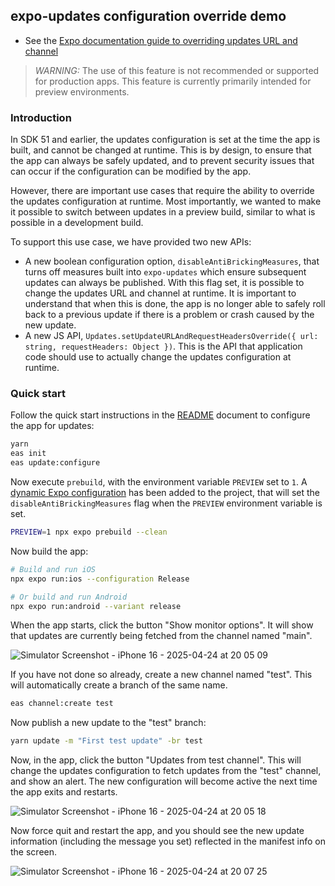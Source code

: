 ## expo-updates configuration override demo

- See the [Expo documentation guide to overriding updates URL and channel](https://docs.expo.dev/eas-update/override/)

> _WARNING:_ The use of this feature is not recommended or supported for production apps. This feature is currently primarily intended for preview environments.

### Introduction

In SDK 51 and earlier, the updates configuration is set at the time the app is built, and cannot be changed at runtime. This is by design, to ensure that the app can always be safely updated, and to prevent security issues that can occur if the configuration can be modified by the app.

However, there are important use cases that require the ability to override the updates configuration at runtime. Most importantly, we wanted to make it possible to switch between updates in a preview build, similar to what is possible in a development build.

To support this use case, we have provided two new APIs:

- A new boolean configuration option, `disableAntiBrickingMeasures`, that turns off measures built into `expo-updates` which ensure subsequent updates can always be published. With this flag set, it is possible to change the updates URL and channel at runtime. It is important to understand that when this is done, the app is no longer able to safely roll back to a previous update if there is a problem or crash caused by the new update.
- A new JS API, `Updates.setUpdateURLAndRequestHeadersOverride({ url: string, requestHeaders: Object })`. This is the API that application code should use to actually change the updates configuration at runtime.

### Quick start

Follow the quick start instructions in the [README](./README.md) document to configure the app for updates:

```bash
yarn
eas init
eas update:configure
```

Now execute `prebuild`, with the environment variable `PREVIEW` set to `1`. A [dynamic Expo configuration](./app.config.ts) has been added to the project, that will set the `disableAntiBrickingMeasures` flag when the `PREVIEW` environment variable is set.

```bash
PREVIEW=1 npx expo prebuild --clean
```

Now build the app:

```bash
# Build and run iOS
npx expo run:ios --configuration Release

# Or build and run Android
npx expo run:android --variant release
```

When the app starts, click the button "Show monitor options". It will show that updates are currently being fetched from the channel named "main".

![Simulator Screenshot - iPhone 16 - 2025-04-24 at 20 05 09](https://github.com/user-attachments/assets/66330135-3bc0-4917-8d3c-e767cfc3a51e)


If you have not done so already, create a new channel named "test". This will automatically create a branch of the same name.

```bash
eas channel:create test
```

Now publish a new update to the "test" branch:

```bash
yarn update -m "First test update" -br test
```

Now, in the app, click the button "Updates from test channel". This will change the updates configuration to fetch updates from the "test" channel, and show an alert. The new configuration will become active the next time the app exits and restarts.

![Simulator Screenshot - iPhone 16 - 2025-04-24 at 20 05 18](https://github.com/user-attachments/assets/ff112c14-cc72-42f4-8dd3-df291894d431)


Now force quit and restart the app, and you should see the new update information (including the message you set) reflected in the manifest info on the screen.

![Simulator Screenshot - iPhone 16 - 2025-04-24 at 20 07 25](https://github.com/user-attachments/assets/6165d735-5322-44f6-af5c-98206cd861f0)

